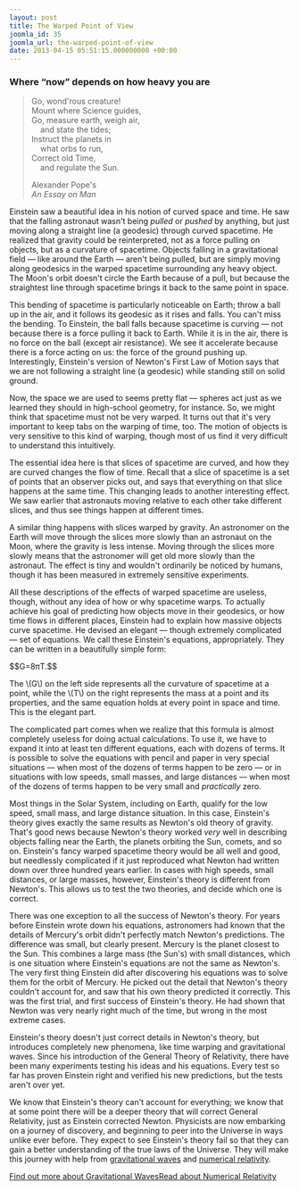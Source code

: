 ```yaml
---
layout: post
title: The Warped Point of View
joomla_id: 35
joomla_url: the-warped-point-of-view
date: 2013-04-15 05:51:15.000000000 +00:00
---
```

<h3>Where “now” depends on how heavy you are</h3><blockquote class="animated fadeInDown">
	<p class="quote">Go, wond'rous creature!<br /> Mount where Science guides,<br /> Go, measure earth, weigh air,<br />&nbsp;&nbsp;&nbsp;&nbsp;and state the tides;<br /> Instruct the planets in<br />&nbsp;&nbsp;&nbsp;&nbsp;what orbs to run,<br /> Correct old Time,<br />&nbsp;&nbsp;&nbsp;&nbsp;and regulate the Sun.</p>
	<p class="source">Alexander Pope's<br /><em>An Essay on Man</em>
	</p>
</blockquote>
<p>Einstein saw a beautiful idea in his notion of curved space and time. He saw that the falling astronaut wasn't being <em>pulled</em> or <em>pushed</em> by anything, but just moving along a straight line (a geodesic) through curved spacetime. He realized that gravity could be reinterpreted, not as a force pulling on objects, but as a curvature of spacetime. Objects falling in a gravitational field — like around the Earth — aren't being pulled, but are simply moving along geodesics in the warped spacetime surrounding any heavy object. The Moon's orbit doesn't circle the Earth because of a pull, but because the straightest line through spacetime brings it back to the same point in space.</p>
<p>This bending of spacetime is particularly noticeable on Earth; throw a ball up in the air, and it follows its geodesic as it rises and falls. You can't miss the bending. To Einstein, the ball falls because spacetime is curving — not because there is a force pulling it back to Earth. While it is in the air, there is no force on the ball (except air resistance). We see it accelerate because there is a force acting on us: the force of the ground pushing up. Interestingly, Einstein's version of Newton's First Law of Motion says that we are not following a straight line (a geodesic) while standing still on solid ground.</p>
<p>Now, the space we are used to seems pretty flat — spheres act just as we learned they should in high-school geometry, for instance. So, we might think that spacetime must not be very warped. It turns out that it's very important to keep tabs on the warping of time, too. The motion of objects is very sensitive to this kind of warping, though most of us find it very difficult to understand this intuitively.</p>
<p>The essential idea here is that slices of spacetime are curved, and how they are curved changes the flow of time. Recall that a slice of spacetime is a set of points that an observer picks out, and says that everything on that slice happens at the same time. This changing leads to another interesting effect. We saw earlier that astronauts moving relative to each other take different slices, and thus see things happen at different times.</p>
<p>A similar thing happens with slices warped by gravity. An astronomer on the Earth will move through the slices more slowly than an astronaut on the Moon, where the gravity is less intense. Moving through the slices more slowly means that the astronomer will get old more slowly than the astronaut. The effect is tiny and wouldn't ordinarily be noticed by humans, though it has been measured in extremely sensitive experiments.</p>
<p>All these descriptions of the effects of warped spacetime are useless, though, without any idea of how or why spacetime warps. To actually achieve his goal of predicting how objects move in their geodesics, or how time flows in different places, Einstein had to explain how massive objects curve spacetime. He devised an elegant — though extremely complicated — set of equations. We call these Einstein's equations, appropriately. They can be written in a beautifully simple form:</p>
<p>$$G=8πT.$$</p>
<p>The \(G\) on the left side represents all the curvature of spacetime at a point, while the&nbsp;\(T\) on the right represents the mass at a point and its properties, and the same equation holds at every point in space and time. This is the elegant part.</p>
<p>The complicated part comes when we realize that this formula is almost completely useless for doing actual calculations. To use it, we have to expand it into at least ten different equations, each with dozens of terms. It is possible to solve the equations with pencil and paper in very special situations — when most of the dozens of terms happen to be zero — or in situations with low speeds, small masses, and large distances — when most of the dozens of terms happen to be very small and <em>practically</em> zero.</p>
<p>Most things in the Solar System, including on Earth, qualify for the low speed, small mass, and large distance situation. In this case, Einstein's theory gives exactly the same results as Newton's old theory of gravity. That's good news because Newton's theory worked <em>very</em> well in describing objects falling near the Earth, the planets orbiting the Sun, comets, and so on. Einstein's fancy warped spacetime theory would be all well and good, but needlessly complicated if it just reproduced what Newton had written down over three hundred years earlier. In cases with high speeds, small distances, or large masses, however, Einstein's theory is different from Newton's. This allows us to test the two theories, and decide which one is correct.</p>
<p>There was one exception to all the success of Newton's theory. For years before Einstein wrote down his equations, astronomers had known that the details of Mercury's orbit didn't perfectly match Newton's predictions. The difference was small, but clearly present. Mercury is the planet closest to the Sun. This combines a large mass (the Sun's) with small distances, which is one situation where Einstein's equations are not the same as Newton's. The very first thing Einstein did after discovering his equations was to solve them for the orbit of Mercury. He picked out the detail that Newton's theory couldn't account for, and saw that his own theory predicted it correctly. This was the first trial, and first success of Einstein's theory. He had shown that Newton was very nearly right much of the time, but wrong in the most extreme cases.</p>
<p>Einstein's theory doesn't just correct details in Newton's theory, but introduces completely new phenomena, like time warping and gravitational waves. Since his introduction of the General Theory of Relativity, there have been many experiments testing his ideas and his equations. Every test so far has proven Einstein right and verified his new predictions, but the tests aren't over yet.</p>
<p>We know that Einstein's theory can't account for everything; we know that at some point there will be a deeper theory that will correct General Relativity, just as Einstein corrected Newton. Physicists are now embarking on a journey of discovery, and beginning to peer into the Universe in ways unlike ever before. They expect to see Einstein's theory fail so that they can gain a better understanding of the true laws of the Universe. They will make this journey with help from <a title="Gravitational Waves" href="index.php?Itemid=184">gravitational waves</a> and <a title="Numerical Relativity" href="index.php?Itemid=193">numerical relativity</a>.</p>
<p><a class="button" title="Find out more about Gravitational Waves" href="index.php?Itemid=184">Find out more about Gravitational Waves</a><a class="button" title="Read about Numerical Relativity" href="index.php?Itemid=193">Read about Numerical Relativity</a>
</p>
